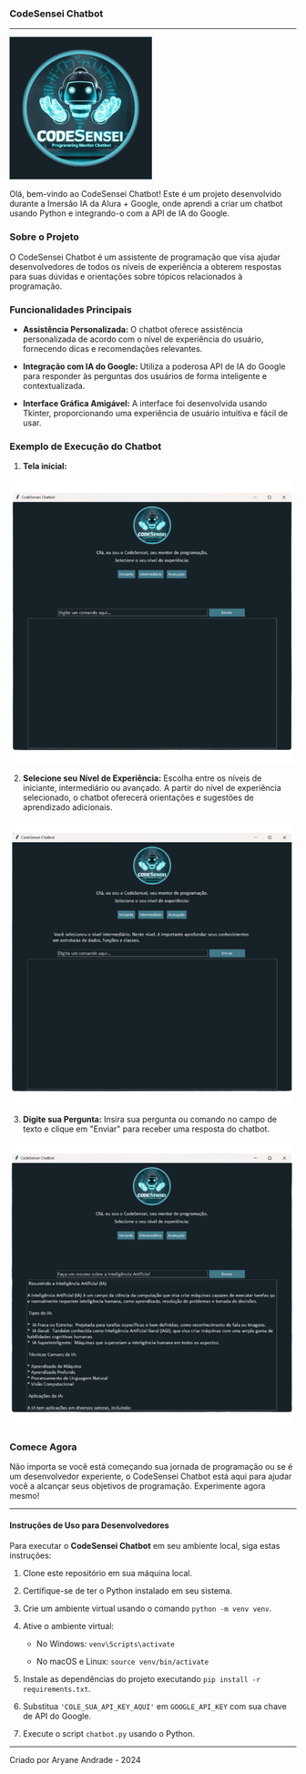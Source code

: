 ### CodeSensei Chatbot

---

![Logo do CodeSensei](img/logo2.png)

Olá, bem-vindo ao CodeSensei Chatbot! Este é um projeto desenvolvido durante a Imersão IA da Alura + Google, onde aprendi a criar um chatbot usando Python e integrando-o com a API de IA do Google.

### Sobre o Projeto

O CodeSensei Chatbot é um assistente de programação que visa ajudar desenvolvedores de todos os níveis de experiência a obterem respostas para suas dúvidas e orientações sobre tópicos relacionados à programação.

### Funcionalidades Principais

- **Assistência Personalizada:** O chatbot oferece assistência personalizada de acordo com o nível de experiência do usuário, fornecendo dicas e recomendações relevantes.
  
- **Integração com IA do Google:** Utiliza a poderosa API de IA do Google para responder às perguntas dos usuários de forma inteligente e contextualizada.
  
- **Interface Gráfica Amigável:** A interface foi desenvolvida usando Tkinter, proporcionando uma experiência de usuário intuitiva e fácil de usar.

### Exemplo de Execução do Chatbot

1.  **Tela inicial:**

![Foto da Tela inicial](telas_img/1.png)

2.  **Selecione seu Nível de Experiência:** Escolha entre os níveis de iniciante, intermediário ou avançado. A partir do nível de experiência selecionado, o chatbot oferecerá orientações e sugestões de aprendizado adicionais.
   
![Foto do Nivel de Experiência Selecionado](telas_img/3.png)

3. **Digite sua Pergunta:** Insira sua pergunta ou comando no campo de texto e clique em "Enviar" para receber uma resposta do chatbot.
   
![Foto do Exemplo de Pergunta ao Chat](telas_img/2.png)

### Comece Agora

Não importa se você está começando sua jornada de programação ou se é um desenvolvedor experiente, o CodeSensei Chatbot está aqui para ajudar você a alcançar seus objetivos de programação. Experimente agora mesmo!

--- 

#### Instruções de Uso para Desenvolvedores

Para executar o **CodeSensei Chatbot** em seu ambiente local, siga estas instruções: 

1. Clone este repositório em sua máquina local. 

2. Certifique-se de ter o Python instalado em seu sistema. 

3. Crie um ambiente virtual usando o comando `python -m venv venv`. 

4. Ative o ambiente virtual: 

    - No Windows: `venv\Scripts\activate` 

    - No macOS e Linux: `source venv/bin/activate` 

5. Instale as dependências do projeto executando `pip install -r requirements.txt`. 

6. Substitua `'COLE_SUA_API_KEY_AQUI'` em `GOOGLE_API_KEY` com sua chave de API do Google. 

7. Execute o script `chatbot.py` usando o Python. 
--- 

Criado por Aryane Andrade - 2024
 
